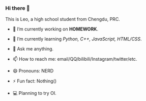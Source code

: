 ### Hi there 👋

This is Leo, a high school student from Chengdu, PRC.

- 🔭 I’m currently working on **HOMEWORK**.
- 🌱 I’m currently learning *Python, C++, JavaScript, HTML/CSS*.
- 💬 Ask me anything.
- 📫 How to reach me: email/QQ/bilibili/Instagram/twitter/etc.
- 😄 Pronouns: NERD
- ⚡ Fun fact: Nothing()

- :computer: Planning to try OI.
